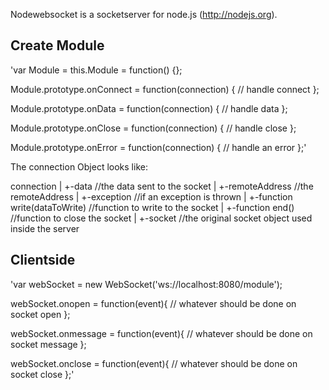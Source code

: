 Nodewebsocket is a socketserver for node.js (http://nodejs.org).

## Create Module

'var Module = this.Module = function() {};

Module.prototype.onConnect = function(connection) {
  // handle connect
};

Module.prototype.onData = function(connection) {
  // handle data
};

Module.prototype.onClose = function(connection) {
  // handle close
};

Module.prototype.onError = function(connection) {
  // handle an error
};'

The connection Object looks like:

connection
|
+-data //the data sent to the socket
|
+-remoteAddress //the remoteAddress
|
+-exception //if an exception is thrown 
|
+-function write(dataToWrite) //function to write to the socket
|
+-function end() //function to close the socket
|
+-socket //the original socket object used inside the server

## Clientside

'var webSocket = new WebSocket('ws://localhost:8080/module');

webSocket.onopen = function(event){
  // whatever should be done on socket open
};

webSocket.onmessage = function(event){
  // whatever should be done on socket message
};
    
webSocket.onclose = function(event){
  // whatever should be done on socket close
};'
